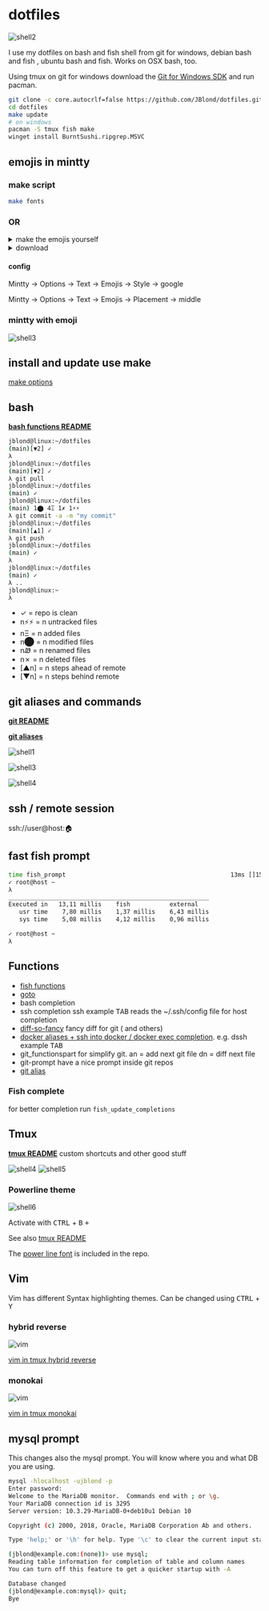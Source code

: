 # dotfiles

![shell2](assets/shell02.png)

I use my dotfiles on bash and fish shell from git for windows, debian bash and fish , ubuntu bash and fish. Works on OSX bash, too.

Using tmux on git for windows download the [Git for Windows SDK](https://github.com/git-for-windows/build-extra/releases/latest)
and run pacman.

```bash
git clone -c core.autocrlf=false https://github.com/JBlond/dotfiles.git
cd dotfiles
make update
# on windows
pacman -S tmux fish make
winget install BurntSushi.ripgrep.MSVC
```

## emojis in mintty

### make script

```bash
make fonts
```

### OR

<details><summary>make the emojis yourself</summary><br>

in C:\Program Files\Git\usr\share\mintty\emojis or C:\git-sdk-64\usr\share\mintty\emojis download

```bash
mkdir emojis
cd emojis
curl -LO https://raw.githubusercontent.com/wiki/mintty/mintty/getemojis
./getemojis -d
```

</details>

<details><summary>download</summary><br>

[JBlond/emojis](https://github.com/JBlond/emojis)

</details>

#### config

Mintty -> Options -> Text -> Emojis -> Style -> google

Mintty -> Options -> Text -> Emojis -> Placement -> middle

### mintty with emoji

![shell3](assets/shell-with-emojis.png)

## install and update use make

[make options](docs/install.md)

## bash

**[bash functions README](docs/bash.md)**

```BASH
jblond@linux:~/dotfiles
(main)[▼2] ✓
λ
jblond@linux:~/dotfiles
(main)[▼2] ✓
λ git pull
jblond@linux:~/dotfiles
(main) ✓
jblond@linux:~/dotfiles
(main) 1⬤ 4Ξ 1✗ 1⚡⚡
λ git commit -a -m "my commit"
jblond@linux:~/dotfiles
(main)[▲1] ✓
λ git push
jblond@linux:~/dotfiles
(main) ✓
λ
jblond@linux:~/dotfiles
(main) ✓
λ ..
jblond@linux:~
λ

```

- ✓ = repo is clean
- n⚡⚡  = n untracked files
- nΞ = n added files
- n⬤ = n modified files
- nᏪ = n renamed files
- n✗ = n deleted files
- [▲n] = n steps ahead of remote
- [▼n] = n steps behind remote

## git aliases and commands

**[git README](docs/git.md)**

**[git aliases](git/aliases.ini#L2-L53)**

![shell1](assets/shell01.png)

![shell3](assets/shell03.png)

![shell4](assets/commit.png)

## ssh / remote session

ssh://user@host:🏠

## fast fish prompt

```bash
time fish_prompt                                              13ms []15:55
✓ root@host ~
λ
________________________________________________________
Executed in   13,11 millis    fish           external
   usr time    7,80 millis    1,37 millis    6,43 millis
   sys time    5,08 millis    4,12 millis    0,96 millis

✓ root@host ~
λ
```

## Functions

- [fish functions](docs/fish.md)
- [goto](https://github.com/iridakos/goto)
- bash completion
- ssh completion  ssh example <kbd>TAB</kbd> reads the ~/.ssh/config file for host completion
- [diff-so-fancy](https://github.com/so-fancy/diff-so-fancy) fancy diff for git ( and others)
- [docker aliases + ssh into docker / docker exec completion](bashrc/04_docker.sh). e.g. dssh example <kbd>TAB</kbd>
- git_functionspart for simplify git.  an = add next git file dn = diff next file
- git-prompt have a nice prompt inside git repos
- [git alias](docs/git.md)

### Fish complete

for better completion run `fish_update_completions`

## Tmux

**[tmux README](docs/tmux.md)** custom shortcuts and other good stuff

![shell4](assets/shell04.png)
![shell5](assets/vim-in-tmux-1.png)

### Powerline theme

![shell6](assets/powerline-theme.png)

Activate with <kbd>CTRL</kbd> + <kbd>B</kbd> <kbd>+</kbd>

See also [tmux README](docs/tmux.md)

The [power line font](https://github.com/JBlond/dotfiles/raw/main/assets/ttf/Lucida_Console_NerdFont_Complete_Mono.ttf) is included in the repo.

## Vim

Vim has different Syntax highlighting themes. Can be changed using <kbd>CTRL</kbd> + <kbd>Y</kbd>

### hybrid reverse

![vim](assets/vim01.png)

[vim in tmux hybrid reverse](assets/vim-in-tmux-1.png)

### monokai

![vim](assets/vim02.png)

[vim in tmux monokai](assets/vim-in-tmux-2.png)

## mysql prompt

This changes also the mysql prompt. You will know where you and what DB you are using.

```bash
mysql -hlocalhost -ujblond -p
Enter password:
Welcome to the MariaDB monitor.  Commands end with ; or \g.
Your MariaDB connection id is 3295
Server version: 10.3.29-MariaDB-0+deb10u1 Debian 10

Copyright (c) 2000, 2018, Oracle, MariaDB Corporation Ab and others.

Type 'help;' or '\h' for help. Type '\c' to clear the current input statement.

(jblond@example.com:(none))> use mysql;
Reading table information for completion of table and column names
You can turn off this feature to get a quicker startup with -A

Database changed
(jblond@example.com:mysql)> quit;
Bye
```
